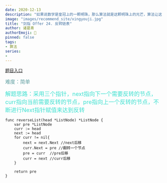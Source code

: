 ```yaml
---
date: 2020-12-13
description: "如果说数学是皇冠上的一颗明珠，那么算法就是这颗明珠上的光芒，算法让这颗明珠更加熠熠生辉，为科技进步和社会发展照亮了前进的路"
image: "images/recommend_site/xingyouji.jpg"
title: "剑指 Offer 24. 反转链表"
author: 诸葛青
authorEmoji: 🎅
pinned: false
tags:
- 算法
series:
-  
---
```

[题目入口](https://leetcode-cn.com/problems/fan-zhuan-lian-biao-lcof/)

<font color=CadetBlue size=3 >难度：简单</font>

<font color=Turquoise size=4>解题思路：采用三个指针，next指向下一个需要反转的节点，curr指向当前需要反转的节点，pre指向上一个反转的节点，不断进行Next指针赋值来达到反转</font>

```golang
func reverseList(head *ListNode) *ListNode {
    var pre *ListNode  
    curr := head
    next := head
    for curr != nil{
        next = next.Next //next后移
        curr.Next = pre //翻转一个节点
        pre = curr  //pre后移
        curr = next //curr后移
    }

    return pre 
}
```